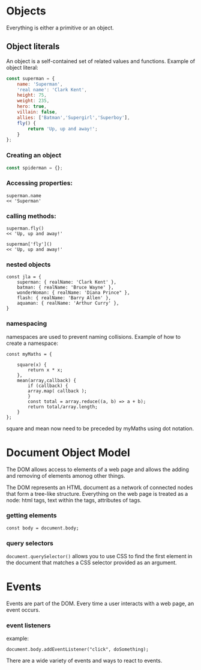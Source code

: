 # Objects

Everything is either a primitive or an object.

## Object literals

An object is a self-contained set of related values and functions. Example of object literal:
```JavaScript
const superman = {
    name: 'Superman',
    'real name': 'Clark Kent',
    height: 75,
    weight: 235,
    hero: true,
    villain: false,
    allies: ['Batman','Supergirl','Superboy'],
    fly() {
        return 'Up, up and away!';
    }
};
```

### Creating an object 
```JavaScript
const spiderman = {};
```

### Accessing properties:
```
superman.name
<< 'Superman'
```

### calling methods:
```
superman.fly()
<< 'Up, up and away!'

superman['fly']()
<< 'Up, up and away!'
```

### nested objects
```
const jla = {
    superman: { realName: 'Clark Kent' },
    batman: { realName: 'Bruce Wayne' },
    wonderWoman: { realName: 'Diana Prince" },
    flash: { realName: 'Barry Allen' },
    aquaman: { realName: 'Arthur Curry' },
}
```

### namespacing

namespaces are used to prevent naming collisions. Example of how to create a namespace:
```
const myMaths = {

    square(x) {
        return x * x;
    },
    mean(array,callback) {
        if (callback) {
        array.map( callback );
        } 
        const total = array.reduce((a, b) => a + b);
        return total/array.length;
    }
};
```
square and mean now need to be preceded by myMaths using dot notation.

# Document Object Model

The DOM allows access to elements of a web page and allows the adding and removing of elements amonog other things.

The DOM represents an HTML document as a network of connected nodes that form a tree-like structure. Everything on the web page is treated as a node: html tags, text within the tags, attributes of tags.

### getting elements
```
const body = document.body;
```

### query selectors

```document.querySelector()``` allows you to use CSS to find the first element in the document that matches a CSS selector provided as an argument.

# Events

Events are part of the DOM. Every time a user interacts with a web page, an event occurs.

### event listeners

example:
```
document.body.addEventListener("click", doSomething);
```
There are a wide variety of events and ways to react to events.
